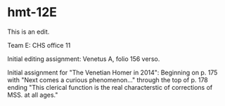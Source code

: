 hmt-12E
=======
This is an edit.

Team E: CHS office 11

Initial editing assignment: Venetus A, folio 156 verso.

Initial assignment for "The Venetian Homer in 2014": Beginning on p. 175 with "Next comes a curious phenomenon..." through the top of p. 178 ending "This clerical function is the real characterstic of corrections of MSS. at all ages."
